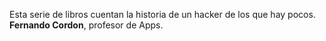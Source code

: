Esta serie de libros cuentan la historia de un hacker de los que hay pocos.
**Fernando Cordon**, profesor de Apps.